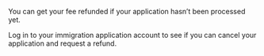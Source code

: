 You can get your fee refunded if your application hasn’t been processed yet. 

Log in to your immigration application account to see if you can cancel your application and request a refund. 
